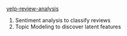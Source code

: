 [yelp-review-analysis](https://www.youtube.com/watch?v=xu1qzG7FF7c&index=2&list=LL4aMepoSb-VisyNdsHF4-WA&t=0s) 
1) Sentiment analysis to classify reviews
2) Topic Modeling to discover latent features

